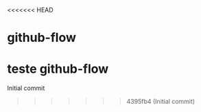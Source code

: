 <<<<<<< HEAD
# github-flow
teste github-flow
=======
Initial commit
>>>>>>> 4395fb4 (Initial commit)
